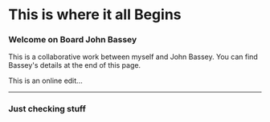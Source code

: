# This is where it all Begins

### Welcome on Board John Bassey

This is a collaborative work between myself and John Bassey. You can find Bassey's details at the end of this page.

This is an online edit...

-------------------------------------------

### Just checking stuff
